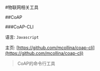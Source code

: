 #物联网相关工具

##CoAP

###CoAP-CLI

语言: ``Javascript``

主页: [https://github.com/mcollina/coap-cli](https://github.com/mcollina/coap-cli)

> CoAP的命令行工具